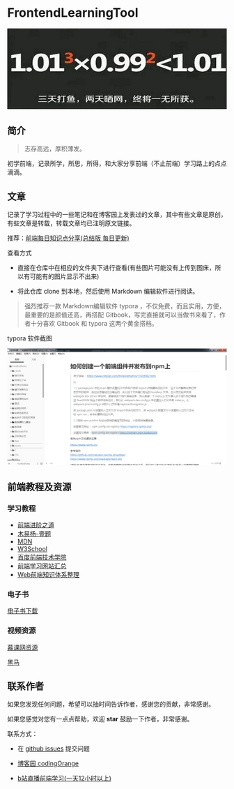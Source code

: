 # FrontendLearningTool

![FrontEndLearningTool主页图片](https://raw.githubusercontent.com/happyCoding1024/image-hosting/master/img/FrontEndLearningTool.jpg) 

## 简介

> 志存高远，厚积薄发。

初学前端，记录所学，所思，所得，和大家分享前端（不止前端）学习路上的点点滴滴。

## 文章

记录了学习过程中的一些笔记和在博客园上发表过的文章，其中有些文章是原创，有些文章是转载，转载文章均已注明原文链接。

推荐：[前端每日知识点分享(总结版 每日更新)](/面试/前端每日知识点分享（总结版）.md)

查看方式

- 直接在仓库中在相应的文件夹下进行查看(有些图片可能没有上传到图床，所以有可能有的图片显示不出来)

- 将此仓库 clone 到本地，然后使用 Markdown 编辑软件进行阅读。

> 强烈推荐一款 Markdown编辑软件 typora ，不仅免费，而且实用，方便，最重要的是颜值还高，再搭配 Gitbook，写完直接就可以当做书来看了，作者十分喜欢 Gitbook 和 typora 这两个黄金搭档。

typora 软件截图

![](https://raw.githubusercontent.com/happyCoding1024/image-hosting/master/img/20200425181414.png)


## 前端教程及资源

### 学习教程

 - [前端进阶之道](https://yuchengkai.cn/)
 - [木易杨-壹题](https://muyiy.cn/question/)
 - [MDN](https://developer.mozilla.org/zh-CN/) 
 - [W3School](https://www.w3school.com.cn/) 
 - [百度前端技术学院](http://ife.baidu.com/) 
 - [前端学习网站汇总](/教程资源/前端学习网站.md)
 - [Web前端知识体系整理](/教程资源/Web前端知识体系整理.md)

### 电子书

[电子书下载](/doc/use/frontendLearningMaterial.md)

### 视频资源

[慕课网资源](/doc/use/moocLesson.md)

[黑马](/doc/use/heimaLesson.md)

## 联系作者

如果您发现任何问题，希望可以抽时间告诉作者，感谢您的贡献，非常感谢。

如果您感觉对您有一点点帮助，欢迎 **star** 鼓励一下作者，非常感谢。

联系方式：

- 在 [github issues](https://github.com/happyCoding1024/FrontendLearningTool/issues) 提交问题
- [博客园 codingOrange](https://www.cnblogs.com/zhangguicheng/)

- [b站直播前端学习(一天12小时以上)](https://space.bilibili.com/421338049)






